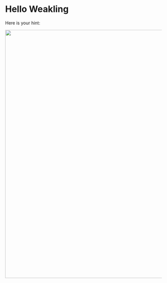 # Hello Weakling

Here is your hint:

<img 
    width="800px"
    src="https://upload.wikimedia.org/wikipedia/commons/thumb/7/73/Telephone-keypad2.svg/1200px-Telephone-keypad2.svg.png" />
